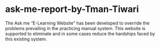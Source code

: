 # ask-me-report-by-Tman-Tiwari
The Ask me “E-Learning Website” has been developed to override the problems prevailing in the practicing manual system. This website is supported to eliminate and in  some  cases  reduce the hardships faced by this existing system.
